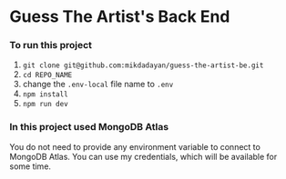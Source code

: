 # Guess The Artist's Back End

### To run this project

1. `git clone git@github.com:mikdadayan/guess-the-artist-be.git`
2. `cd REPO_NAME`
3. change the `.env-local` file name to `.env`
4. `npm install`
5. `npm run dev`

### In this project used MongoDB Atlas

You do not need to provide any environment variable to connect to MongoDB Atlas.
You can use my credentials, which will be available for some time.
